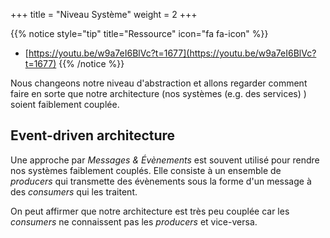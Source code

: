 +++
title = "Niveau Système"
weight = 2
+++

{{% notice style="tip" title="Ressource" icon="fa fa-icon" %}}

- [https://youtu.be/w9a7eI6BlVc?t=1677](https://youtu.be/w9a7eI6BlVc?t=1677)
  {{% /notice %}}

Nous changeons notre niveau d'abstraction et allons regarder comment faire en sorte que notre architecture (nos systèmes (e.g. des services) ) soient faiblement couplée.

## Event-driven architecture
Une approche par *Messages & Évènements* est souvent utilisé pour rendre nos systèmes faiblement couplés. Elle consiste à un ensemble de *producers* qui transmette des évènements sous la forme d'un message à des *consumers* qui les traitent.

On peut affirmer que notre architecture est très peu couplée car les *consumers* ne connaissent pas les *producers* et vice-versa.